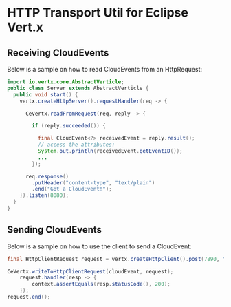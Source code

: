 # HTTP Transport Util for Eclipse Vert.x

## Receiving CloudEvents

Below is a sample on how to read CloudEvents from an HttpRequest:

```java
import io.vertx.core.AbstractVerticle;
public class Server extends AbstractVerticle {
  public void start() {
    vertx.createHttpServer().requestHandler(req -> {

      CeVertx.readFromRequest(req, reply -> {

        if (reply.succeeded()) {

          final CloudEvent<?> receivedEvent = reply.result();
          // access the attributes:
          System.out.println(receivedEvent.getEventID());
          ...
        });

      req.response()
        .putHeader("content-type", "text/plain")
        .end("Got a CloudEvent!");
    }).listen(8080);
  }
}
```

## Sending CloudEvents

Below is a sample on how to use the client to send a CloudEvent:

```java
final HttpClientRequest request = vertx.createHttpClient().post(7890, "localhost", "/");

CeVertx.writeToHttpClientRequest(cloudEvent, request);
    request.handler(resp -> {
        context.assertEquals(resp.statusCode(), 200);
    });
request.end();
```

